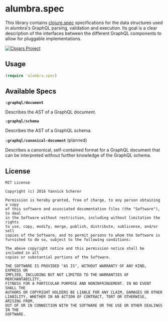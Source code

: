 # alumbra.spec

This library contains [clojure.spec][cljspec] specifications for the data
structures used in alumbra's GraphQL parsing, validation and execution. Its goal
is a clear description of the interfaces between the different GraphQL
components to allow for pluggable implementations.

[![Clojars Project](https://img.shields.io/clojars/v/alumbra/spec.svg)](https://clojars.org/alumbra/spec)

[cljspec]: http://clojure.org/guides/spec

## Usage

```clojure
(require 'alumbra.spec)
```

## Available Specs

__`:graphql/document`__

Describes the AST of a GraphQL document.

__`:graphql/schema`__

Describes the AST of a GraphQL schema.

__`:graphql/canonical-document`__ (planned)

Describes a canonical, self-contained format for a GraphQL document that
can be interpreted without further knowledge of the GraphQL schema.

## License

```
MIT License

Copyright (c) 2016 Yannick Scherer

Permission is hereby granted, free of charge, to any person obtaining a copy
of this software and associated documentation files (the "Software"), to deal
in the Software without restriction, including without limitation the rights
to use, copy, modify, merge, publish, distribute, sublicense, and/or sell
copies of the Software, and to permit persons to whom the Software is
furnished to do so, subject to the following conditions:

The above copyright notice and this permission notice shall be included in all
copies or substantial portions of the Software.

THE SOFTWARE IS PROVIDED "AS IS", WITHOUT WARRANTY OF ANY KIND, EXPRESS OR
IMPLIED, INCLUDING BUT NOT LIMITED TO THE WARRANTIES OF MERCHANTABILITY,
FITNESS FOR A PARTICULAR PURPOSE AND NONINFRINGEMENT. IN NO EVENT SHALL THE
AUTHORS OR COPYRIGHT HOLDERS BE LIABLE FOR ANY CLAIM, DAMAGES OR OTHER
LIABILITY, WHETHER IN AN ACTION OF CONTRACT, TORT OR OTHERWISE, ARISING FROM,
OUT OF OR IN CONNECTION WITH THE SOFTWARE OR THE USE OR OTHER DEALINGS IN THE
SOFTWARE.
```

